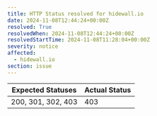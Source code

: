 ```yaml
---
title: HTTP Status resolved for hidewall.io
date: 2024-11-08T12:44:24+00:00Z
resolved: True
resolvedWhen: 2024-11-08T12:44:24+00:00Z
resolvedStartTime: 2024-11-08T11:28:04+00:00Z
severity: notice
affected:
  - hidewall.io
section: issue
---
```


| Expected Statuses | Actual Status  |
|-------------------|----------------|
| 200, 301, 302, 403 | 403 |
